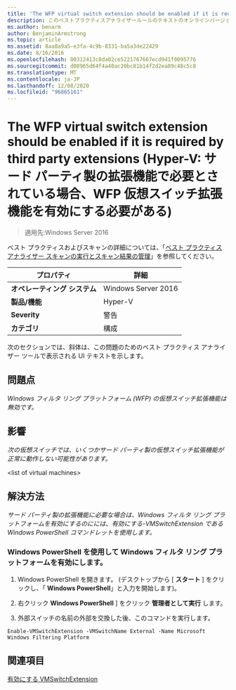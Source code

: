 ```yaml
---
title: 'The WFP virtual switch extension should be enabled if it is required by third party extensions (Hyper-V: サード パーティ製の拡張機能で必要とされている場合、WFP 仮想スイッチ拡張機能を有効にする必要がある)'
description: このベストプラクティスアナライザールールのテキストのオンラインバージョン。
ms.author: benarm
author: BenjaminArmstrong
ms.topic: article
ms.assetid: 8aa8a9a5-e3fa-4c9b-8331-ba5a3de22429
ms.date: 8/16/2016
ms.openlocfilehash: 00312413c8da02ce5221767667ecd941f0095776
ms.sourcegitcommit: d08965d64f4a40ac20bc81b14f2d2ea89c48c5c8
ms.translationtype: MT
ms.contentlocale: ja-JP
ms.lasthandoff: 12/08/2020
ms.locfileid: "96865161"
---
```

# <a name="the-wfp-virtual-switch-extension-should-be-enabled-if-it-is-required-by-third-party-extensions"></a>The WFP virtual switch extension should be enabled if it is required by third party extensions (Hyper-V: サード パーティ製の拡張機能で必要とされている場合、WFP 仮想スイッチ拡張機能を有効にする必要がある)

>適用先:Windows Server 2016

ベスト プラクティスおよびスキャンの詳細については、「[ベスト プラクティス アナライザー スキャンの実行とスキャン結果の管理](https://go.microsoft.com/fwlink/p/?LinkID=223177)」を参照してください。

|プロパティ|詳細|
|-|-|
|**オペレーティング システム**|Windows Server 2016|
|**製品/機能**|Hyper-V|
|**Severity**|警告|
|**カテゴリ**|構成|

次のセクションでは、斜体は、この問題のためのベスト プラクティス アナライザー ツールで表示される UI テキストを示します。

## <a name="issue"></a>**問題点**
*Windows フィルタ リング プラットフォーム (WFP) の仮想スイッチ拡張機能は無効です。*

## <a name="impact"></a>**影響**
*次の仮想スイッチでは、いくつかサード パーティ製の仮想スイッチ拡張機能が正常に動作しない可能性があります。*

\<list of virtual machines>

## <a name="resolution"></a>**解決方法**
*サード パーティ製の拡張機能に必要な場合は、Windows フィルタ リング プラットフォームを有効にするのにには、有効にする-VMSwitchExtension である Windows PowerShell コマンドレットを使用します。*

### <a name="enable-the-windows-filtering-platform-using-windows-powershell"></a>Windows PowerShell を使用して Windows フィルタ リング プラットフォームを有効にします。

1.  Windows PowerShell を開きます。 (デスクトップから [ **スタート** ] をクリックし、「 **Windows PowerShell**」と入力を開始します)。

2.  右クリック **Windows PowerShell** ] をクリック **管理者として実行** します。

3.  外部スイッチの名前の外部を交換した後、このコマンドを実行します。

```
Enable-VMSwitchExtension -VMSwitchName External -Name Microsoft Windows Filtering Platform
```

## <a name="see-also"></a>関連項目
[有効にする VMSwitchExtension](/powershell/module/hyper-v/enable-vmswitchextension)
